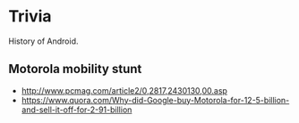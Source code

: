 # Trivia

History of Android.

## Motorola mobility stunt

- <http://www.pcmag.com/article2/0,2817,2430130,00.asp>
- <https://www.quora.com/Why-did-Google-buy-Motorola-for-12-5-billion-and-sell-it-off-for-2-91-billion>
